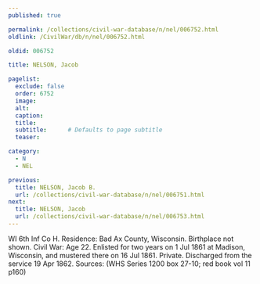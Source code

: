 ```yaml
---
published: true

permalink: /collections/civil-war-database/n/nel/006752.html
oldlink: /CivilWar/db/n/nel/006752.html

oldid: 006752

title: NELSON, Jacob

pagelist:
  exclude: false
  order: 6752
  image: 
  alt:
  caption:
  title:
  subtitle:      # Defaults to page subtitle
  teaser:

category: 
  - N 
  - NEL

previous:
  title: NELSON, Jacob B.
  url: /collections/civil-war-database/n/nel/006751.html  
next:
  title: NELSON, Jacob
  url: /collections/civil-war-database/n/nel/006753.html   
---
```

WI 6th Inf Co H. Residence: Bad Ax County, Wisconsin. Birthplace not shown. Civil War: Age 22. Enlisted for two years on 1 Jul 1861 at Madison, Wisconsin, and mustered there on 16 Jul 1861. Private. Discharged from the service 19 Apr 1862. Sources: (WHS Series 1200 box 27-10; red book vol 11 p160)